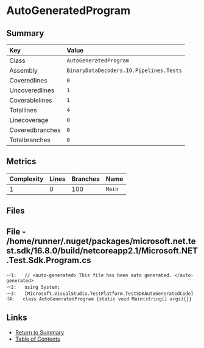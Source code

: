 ﻿# AutoGeneratedProgram

## Summary

| Key             | Value                                   |
| :-------------- | :-------------------------------------- |
| Class           | `AutoGeneratedProgram`                  |
| Assembly        | `BinaryDataDecoders.IO.Pipelines.Tests` |
| Coveredlines    | `0`                                     |
| Uncoveredlines  | `1`                                     |
| Coverablelines  | `1`                                     |
| Totallines      | `4`                                     |
| Linecoverage    | `0`                                     |
| Coveredbranches | `0`                                     |
| Totalbranches   | `0`                                     |

## Metrics

| Complexity | Lines | Branches | Name    |
| :--------- | :---- | :------- | :------ |
| 1          | 0     | 100      | `Main`  |

## Files

## File - /home/runner/.nuget/packages/microsoft.net.test.sdk/16.8.0/build/netcoreapp2.1/Microsoft.NET.Test.Sdk.Program.cs

```CSharp
〰1:   // <auto-generated> This file has been auto generated. </auto-generated>
〰2:   using System;
〰3:   [Microsoft.VisualStudio.TestPlatform.TestSDKAutoGeneratedCode]
‼4:   class AutoGeneratedProgram {static void Main(string[] args){}}
```

## Links

* [Return to Summary](Summary.md)
* [Table of Contents](../TOC.md)

